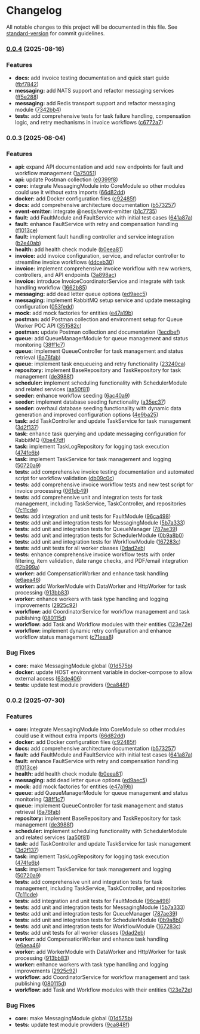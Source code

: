 # Changelog

All notable changes to this project will be documented in this file. See [standard-version](https://github.com/conventional-changelog/standard-version) for commit guidelines.

### [0.0.4](https://github.com/MRdevX/nestjs-queue-worker-poc/compare/v0.0.3...v0.0.4) (2025-08-16)


### Features

* **docs:** add invoice testing documentation and quick start guide ([fbf7842](https://github.com/MRdevX/nestjs-queue-worker-poc/commit/fbf78422a08c71a93c1e827724172b5381a552bc))
* **messaging:** add NATS support and refactor messaging services ([ff5e288](https://github.com/MRdevX/nestjs-queue-worker-poc/commit/ff5e2883f38c0f4f1584b70dcf198509ac2d03cc))
* **messaging:** add Redis transport support and refactor messaging module ([7342bb4](https://github.com/MRdevX/nestjs-queue-worker-poc/commit/7342bb4bc9f949b66abb7d6dcd04a3240fbe6c80))
* **tests:** add comprehensive tests for task failure handling, compensation logic, and retry mechanisms in invoice workflows ([c6772a7](https://github.com/MRdevX/nestjs-queue-worker-poc/commit/c6772a7dae72263a6fc824b16355fb5e98ee71ed))

### 0.0.3 (2025-08-04)


### Features

* **api:** expand API documentation and add new endpoints for fault and workflow management ([1a75051](https://github.com/MRdevX/nestjs-queue-worker-poc/commit/1a7505149c84d66349df51434e0ffc8671327915))
* **api:** update Postman collection ([e0399f8](https://github.com/MRdevX/nestjs-queue-worker-poc/commit/e0399f80fbd4afbfc18cd0c1f70084bb5bf62a93))
* **core:** integrate MessagingModule into CoreModule so other modules could use it without extra imports ([66d82dd](https://github.com/MRdevX/nestjs-queue-worker-poc/commit/66d82dd8e4ea0ad10a6706627a22daa4c27c910c))
* **docker:** add Docker configuration files ([c92485f](https://github.com/MRdevX/nestjs-queue-worker-poc/commit/c92485f410ea2fbf1507a8fd3ae853e0671bc846))
* **docs:** add comprehensive architecture documentation ([b573257](https://github.com/MRdevX/nestjs-queue-worker-poc/commit/b5732570e355e61fef991cc74f44fe8c9a9a57bf))
* **event-emitter:** integrate @nestjs/event-emitter ([b1c7735](https://github.com/MRdevX/nestjs-queue-worker-poc/commit/b1c7735c085e61329ff8d60592baec78e198a1f8))
* **fault:** add FaultModule and FaultService with initial test cases ([641a87a](https://github.com/MRdevX/nestjs-queue-worker-poc/commit/641a87a57f549cdbcea1de79f4fb9b2255eb8b02))
* **fault:** enhance FaultService with retry and compensation handling ([f1013ce](https://github.com/MRdevX/nestjs-queue-worker-poc/commit/f1013cea21c9b990b04476c71b12b7fe03240ade))
* **fault:** implement fault handling controller and service integration ([b2e40ab](https://github.com/MRdevX/nestjs-queue-worker-poc/commit/b2e40abf803c5ac28809587fd1b1d1bd508b57c9))
* **health:** add health check module ([b0eea81](https://github.com/MRdevX/nestjs-queue-worker-poc/commit/b0eea81d21757436a6adf09dec00fb9e05fba367))
* **invoice:** add invoice configuration, service, and refactor controller to streamline invoice workflows ([ddceb30](https://github.com/MRdevX/nestjs-queue-worker-poc/commit/ddceb30638e7b74aa21f7f0d5ee09ee5e4df239b))
* **invoice:** implement comprehensive invoice workflow with new workers, controllers, and API endpoints ([3a898ac](https://github.com/MRdevX/nestjs-queue-worker-poc/commit/3a898ac29181eac377ee0d67b707aa8463e95d90))
* **invoice:** introduce InvoiceCoordinatorService and integrate with task handling workflow ([1662b85](https://github.com/MRdevX/nestjs-queue-worker-poc/commit/1662b854cccde7a553dd6ee0dc6c1d84f3707b28))
* **messaging:** add dead letter queue options ([ed9aec5](https://github.com/MRdevX/nestjs-queue-worker-poc/commit/ed9aec558f0358037ff4b90297709a28935bc221))
* **messaging:** implement RabbitMQ setup service and update messaging configuration ([053fedd](https://github.com/MRdevX/nestjs-queue-worker-poc/commit/053fedda6dcda8ba7d42236a7370d28db809526c))
* **mock:** add mock factories for entities ([e47a19b](https://github.com/MRdevX/nestjs-queue-worker-poc/commit/e47a19b8ec24078fab346e4702009b71cf383ce9))
* **postman:** add Postman collection and environment setup for Queue Worker POC API ([351582c](https://github.com/MRdevX/nestjs-queue-worker-poc/commit/351582c4440ebfb0d48882b8a6b9dd05c122a007))
* **postman:** update Postman collection and documentation ([1ecdbef](https://github.com/MRdevX/nestjs-queue-worker-poc/commit/1ecdbefe9062b1782ddd4d0fc2271e0772332af1))
* **queue:** add QueueManagerModule for queue management and status monitoring ([38ff1c7](https://github.com/MRdevX/nestjs-queue-worker-poc/commit/38ff1c7e19aee61ce065e83e97ef64ed57a8ef98))
* **queue:** implement QueueController for task management and status retrieval ([6a76fab](https://github.com/MRdevX/nestjs-queue-worker-poc/commit/6a76fabac43d756128d3a1d3b43b94f3f2f8c2e6))
* **queue:** implement task enqueueing and retry functionality ([23240ca](https://github.com/MRdevX/nestjs-queue-worker-poc/commit/23240caccb67b8005f354bee7c2d3aa8effc4e1e))
* **repository:** implement BaseRepository and TaskRepository for task management ([de3988f](https://github.com/MRdevX/nestjs-queue-worker-poc/commit/de3988f6eea0d7df19cb86b0ceb5342703c5a6ee))
* **scheduler:** implement scheduling functionality with SchedulerModule and related services ([aa50f81](https://github.com/MRdevX/nestjs-queue-worker-poc/commit/aa50f81b75ef1b639d3ccd8595687141f487b69d))
* **seeder:** enhance workflow seeding ([6ac40a9](https://github.com/MRdevX/nestjs-queue-worker-poc/commit/6ac40a94b78eced44f4a430eac8234ebd714bb0d))
* **seeder:** implement database seeding functionality ([a35ec37](https://github.com/MRdevX/nestjs-queue-worker-poc/commit/a35ec37fe942d708ac2ba614d1bd08f67da87c58))
* **seeder:** overhaul database seeding functionality with dynamic data generation and improved configuration options ([4e9ba25](https://github.com/MRdevX/nestjs-queue-worker-poc/commit/4e9ba25ed9185260c1151aaca8d16474a0829031))
* **task:** add TaskController and update TaskService for task management ([3d2f137](https://github.com/MRdevX/nestjs-queue-worker-poc/commit/3d2f137c2215eec7364a4b9dae0f4e57ea5263d3))
* **task:** enhance task querying and update messaging configuration for RabbitMQ ([0be47df](https://github.com/MRdevX/nestjs-queue-worker-poc/commit/0be47df76bb2c2bd726d1bbca399a1a81d587a1c))
* **task:** implement TaskLogRepository for logging task execution ([474fe6b](https://github.com/MRdevX/nestjs-queue-worker-poc/commit/474fe6b8c75ce4a1e22f5ea39bbd1d55ff5fb8ea))
* **task:** implement TaskService for task management and logging ([50720a9](https://github.com/MRdevX/nestjs-queue-worker-poc/commit/50720a9bd21fa760d929cecb66840832d6ded802))
* **tests:** add comprehensive invoice testing documentation and automated script for workflow validation ([db09c0c](https://github.com/MRdevX/nestjs-queue-worker-poc/commit/db09c0c12a8b479bf3047fdf499fe80c0976ea6f))
* **tests:** add comprehensive invoice workflow tests and new test script for invoice processing ([061db49](https://github.com/MRdevX/nestjs-queue-worker-poc/commit/061db490a8ec2c27376dab48c3e99d1330d264cb))
* **tests:** add comprehensive unit and integration tests for task management, including TaskService, TaskController, and repositories ([7c11cde](https://github.com/MRdevX/nestjs-queue-worker-poc/commit/7c11cde364a462416d1592144a8ca415af1e8097))
* **tests:** add integration and unit tests for FaultModule ([96ca498](https://github.com/MRdevX/nestjs-queue-worker-poc/commit/96ca49887c58c0f8def73e1474cd889852a73d82))
* **tests:** add unit and integration tests for MessagingModule ([5b7a333](https://github.com/MRdevX/nestjs-queue-worker-poc/commit/5b7a33357f011370b938fcab0604465136656f00))
* **tests:** add unit and integration tests for QueueManager ([787ae39](https://github.com/MRdevX/nestjs-queue-worker-poc/commit/787ae39e8ffb5668c4b892f5960e08364d52294c))
* **tests:** add unit and integration tests for SchedulerModule ([0b9a8b0](https://github.com/MRdevX/nestjs-queue-worker-poc/commit/0b9a8b04e5f7a755ca5a67f95a14b364241e3a39))
* **tests:** add unit and integration tests for WorkflowModule ([167283c](https://github.com/MRdevX/nestjs-queue-worker-poc/commit/167283c91c8364a000fe7847af8d0331909faef8))
* **tests:** add unit tests for all worker classes ([0dad2eb](https://github.com/MRdevX/nestjs-queue-worker-poc/commit/0dad2eb73d63fa9212e6d9427217814dcd034857))
* **tests:** enhance comprehensive invoice workflow tests with order filtering, item validation, date range checks, and PDF/email integration ([f2b999a](https://github.com/MRdevX/nestjs-queue-worker-poc/commit/f2b999a65d0a4cf801b221a54144e708f97dde83))
* **worker:** add CompensationWorker and enhance task handling ([e6aea46](https://github.com/MRdevX/nestjs-queue-worker-poc/commit/e6aea46cb6b8aee61702e9e97374282b25901a55))
* **worker:** add WorkerModule with DataWorker and HttpWorker for task processing ([913bb83](https://github.com/MRdevX/nestjs-queue-worker-poc/commit/913bb83e5b9dffe8349ff58afac1569b1c91026a))
* **worker:** enhance workers with task type handling and logging improvements ([2925c92](https://github.com/MRdevX/nestjs-queue-worker-poc/commit/2925c9204f6cde6caa33fc77c2689df7f52fd692))
* **workflow:** add CoordinatorService for workflow management and task publishing ([080115d](https://github.com/MRdevX/nestjs-queue-worker-poc/commit/080115dd796c4c7ab7b6e654e27b351df18854ec))
* **workflow:** add Task and Workflow modules with their entities ([123e72e](https://github.com/MRdevX/nestjs-queue-worker-poc/commit/123e72e3938088e23c0290056010fee262a3494d))
* **workflow:** implement dynamic retry configuration and enhance workflow status management ([c71eea8](https://github.com/MRdevX/nestjs-queue-worker-poc/commit/c71eea8ec263fcc423a7171854173304a837e38d))


### Bug Fixes

* **core:** make MessagingModule global ([01d575b](https://github.com/MRdevX/nestjs-queue-worker-poc/commit/01d575bd78c4252138708c9f79387f52d166ca3f))
* **docker:** update HOST environment variable in docker-compose to allow external access ([63de406](https://github.com/MRdevX/nestjs-queue-worker-poc/commit/63de406b8124c7420f378370da680e40b1447b64))
* **tests:** update test module providers ([9ca848f](https://github.com/MRdevX/nestjs-queue-worker-poc/commit/9ca848f1fe7ad09ce7747f1f4447ea52b7e99e5d))

### 0.0.2 (2025-07-30)


### Features

* **core:** integrate MessagingModule into CoreModule so other modules could use it without extra imports ([66d82dd](https://github.com/MRdevX/nestjs-queue-worker-poc/commit/66d82dd8e4ea0ad10a6706627a22daa4c27c910c))
* **docker:** add Docker configuration files ([c92485f](https://github.com/MRdevX/nestjs-queue-worker-poc/commit/c92485f410ea2fbf1507a8fd3ae853e0671bc846))
* **docs:** add comprehensive architecture documentation ([b573257](https://github.com/MRdevX/nestjs-queue-worker-poc/commit/b5732570e355e61fef991cc74f44fe8c9a9a57bf))
* **fault:** add FaultModule and FaultService with initial test cases ([641a87a](https://github.com/MRdevX/nestjs-queue-worker-poc/commit/641a87a57f549cdbcea1de79f4fb9b2255eb8b02))
* **fault:** enhance FaultService with retry and compensation handling ([f1013ce](https://github.com/MRdevX/nestjs-queue-worker-poc/commit/f1013cea21c9b990b04476c71b12b7fe03240ade))
* **health:** add health check module ([b0eea81](https://github.com/MRdevX/nestjs-queue-worker-poc/commit/b0eea81d21757436a6adf09dec00fb9e05fba367))
* **messaging:** add dead letter queue options ([ed9aec5](https://github.com/MRdevX/nestjs-queue-worker-poc/commit/ed9aec558f0358037ff4b90297709a28935bc221))
* **mock:** add mock factories for entities ([e47a19b](https://github.com/MRdevX/nestjs-queue-worker-poc/commit/e47a19b8ec24078fab346e4702009b71cf383ce9))
* **queue:** add QueueManagerModule for queue management and status monitoring ([38ff1c7](https://github.com/MRdevX/nestjs-queue-worker-poc/commit/38ff1c7e19aee61ce065e83e97ef64ed57a8ef98))
* **queue:** implement QueueController for task management and status retrieval ([6a76fab](https://github.com/MRdevX/nestjs-queue-worker-poc/commit/6a76fabac43d756128d3a1d3b43b94f3f2f8c2e6))
* **repository:** implement BaseRepository and TaskRepository for task management ([de3988f](https://github.com/MRdevX/nestjs-queue-worker-poc/commit/de3988f6eea0d7df19cb86b0ceb5342703c5a6ee))
* **scheduler:** implement scheduling functionality with SchedulerModule and related services ([aa50f81](https://github.com/MRdevX/nestjs-queue-worker-poc/commit/aa50f81b75ef1b639d3ccd8595687141f487b69d))
* **task:** add TaskController and update TaskService for task management ([3d2f137](https://github.com/MRdevX/nestjs-queue-worker-poc/commit/3d2f137c2215eec7364a4b9dae0f4e57ea5263d3))
* **task:** implement TaskLogRepository for logging task execution ([474fe6b](https://github.com/MRdevX/nestjs-queue-worker-poc/commit/474fe6b8c75ce4a1e22f5ea39bbd1d55ff5fb8ea))
* **task:** implement TaskService for task management and logging ([50720a9](https://github.com/MRdevX/nestjs-queue-worker-poc/commit/50720a9bd21fa760d929cecb66840832d6ded802))
* **tests:** add comprehensive unit and integration tests for task management, including TaskService, TaskController, and repositories ([7c11cde](https://github.com/MRdevX/nestjs-queue-worker-poc/commit/7c11cde364a462416d1592144a8ca415af1e8097))
* **tests:** add integration and unit tests for FaultModule ([96ca498](https://github.com/MRdevX/nestjs-queue-worker-poc/commit/96ca49887c58c0f8def73e1474cd889852a73d82))
* **tests:** add unit and integration tests for MessagingModule ([5b7a333](https://github.com/MRdevX/nestjs-queue-worker-poc/commit/5b7a33357f011370b938fcab0604465136656f00))
* **tests:** add unit and integration tests for QueueManager ([787ae39](https://github.com/MRdevX/nestjs-queue-worker-poc/commit/787ae39e8ffb5668c4b892f5960e08364d52294c))
* **tests:** add unit and integration tests for SchedulerModule ([0b9a8b0](https://github.com/MRdevX/nestjs-queue-worker-poc/commit/0b9a8b04e5f7a755ca5a67f95a14b364241e3a39))
* **tests:** add unit and integration tests for WorkflowModule ([167283c](https://github.com/MRdevX/nestjs-queue-worker-poc/commit/167283c91c8364a000fe7847af8d0331909faef8))
* **tests:** add unit tests for all worker classes ([0dad2eb](https://github.com/MRdevX/nestjs-queue-worker-poc/commit/0dad2eb73d63fa9212e6d9427217814dcd034857))
* **worker:** add CompensationWorker and enhance task handling ([e6aea46](https://github.com/MRdevX/nestjs-queue-worker-poc/commit/e6aea46cb6b8aee61702e9e97374282b25901a55))
* **worker:** add WorkerModule with DataWorker and HttpWorker for task processing ([913bb83](https://github.com/MRdevX/nestjs-queue-worker-poc/commit/913bb83e5b9dffe8349ff58afac1569b1c91026a))
* **worker:** enhance workers with task type handling and logging improvements ([2925c92](https://github.com/MRdevX/nestjs-queue-worker-poc/commit/2925c9204f6cde6caa33fc77c2689df7f52fd692))
* **workflow:** add CoordinatorService for workflow management and task publishing ([080115d](https://github.com/MRdevX/nestjs-queue-worker-poc/commit/080115dd796c4c7ab7b6e654e27b351df18854ec))
* **workflow:** add Task and Workflow modules with their entities ([123e72e](https://github.com/MRdevX/nestjs-queue-worker-poc/commit/123e72e3938088e23c0290056010fee262a3494d))


### Bug Fixes

* **core:** make MessagingModule global ([01d575b](https://github.com/MRdevX/nestjs-queue-worker-poc/commit/01d575bd78c4252138708c9f79387f52d166ca3f))
* **tests:** update test module providers ([9ca848f](https://github.com/MRdevX/nestjs-queue-worker-poc/commit/9ca848f1fe7ad09ce7747f1f4447ea52b7e99e5d))
